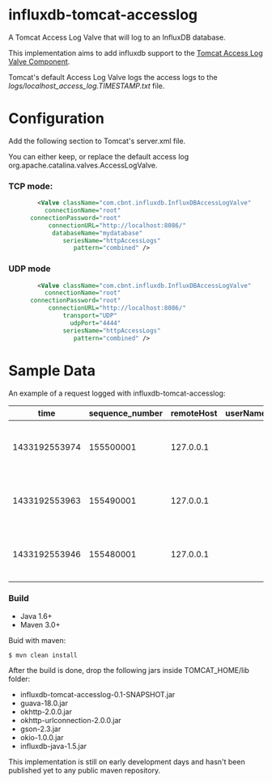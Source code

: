 influxdb-tomcat-accesslog
=============

A Tomcat Access Log Valve that will log to an InfluxDB database.

This implementation aims to add influxdb support to the [Tomcat Access Log Valve Component](https://tomcat.apache.org/tomcat-8.0-doc/config/valve.html#Access_Log_Valve).

Tomcat's default Access Log Valve logs the access logs to the *logs/localhost_access_log.TIMESTAMP.txt* file.

# Configuration

Add the following section to Tomcat's server.xml file.

You can either keep, or replace the default access log org.apache.catalina.valves.AccessLogValve.  

### TCP mode:
```XML
        <Valve className="com.cbnt.influxdb.InfluxDBAccessLogValve" 
          connectionName="root"
      connectionPassword="root" 
           connectionURL="http://localhost:8086/" 
            databaseName="mydatabase"
               seriesName="httpAccessLogs" 
                  pattern="combined" />
```

### UDP mode
```XML
        <Valve className="com.cbnt.influxdb.InfluxDBAccessLogValve" 
          connectionName="root"
      connectionPassword="root" 
           connectionURL="http://localhost:8086/"
               transport="UDP"
                 udpPort="4444" 
               seriesName="httpAccessLogs" 
                  pattern="combined" />
```

# Sample Data

An example of a request logged with influxdb-tomcat-accesslog:

|time|sequence_number|remoteHost|userName|query|bytes|virtualHost|status|method|referer|userAgent|
|----|---------------|----------|--------|-----|-----|-----------|------|------|-------|---------|
|1433192553974|155500001|127.0.0.1||/docs/images/asf-feather.png|0|localhost|304|GET|http://localhost:8080/docs/security-howto.html|Mozilla/5.0 (X11; Ubuntu; Linux x86_64; rv:38.0) Gecko/20100101 Firefox/38.0|
|1433192553963|155490001|127.0.0.1||/docs/images/tomcat.png|0|localhost|304|GET|http://localhost:8080/docs/security-howto.html|Mozilla/5.0 (X11; Ubuntu; Linux x86_64; rv:38.0) Gecko/20100101 Firefox/38.0|
|1433192553946|155480001|127.0.0.1||/docs/images/fonts/fonts.css|0|localhost|304|GET|http://localhost:8080/docs/images/docs-stylesheet.css|Mozilla/5.0 (X11; Ubuntu; Linux x86_64; rv:38.0) Gecko/20100101 Firefox/38.0|

### Build

* Java 1.6+
* Maven 3.0+

Buid with maven: 

    $ mvn clean install

After the build is done, drop the following jars inside TOMCAT_HOME/lib folder:
- influxdb-tomcat-accesslog-0.1-SNAPSHOT.jar
- guava-18.0.jar
- okhttp-2.0.0.jar
- okhttp-urlconnection-2.0.0.jar
- gson-2.3.jar
- okio-1.0.0.jar
- influxdb-java-1.5.jar

This implementation is still on early development days and hasn't been published yet to any public maven repository.
